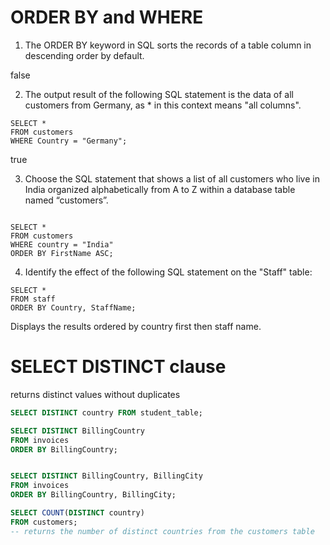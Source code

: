 # ORDER BY and WHERE

1. The ORDER BY keyword in SQL sorts the records of a table column in descending order by default.

false

2. The output result of the following SQL statement is the data of all customers from Germany, as * in this context means "all columns".

```
SELECT * 
FROM customers 
WHERE Country = "Germany";
```

true

3. Choose the SQL statement that shows a list of all customers who live in India organized alphabetically from A to Z within a database table named “customers”.

```

SELECT * 
FROM customers 
WHERE country = "India" 
ORDER BY FirstName ASC;

```

4. Identify the effect of the following SQL statement on the "Staff" table: 

```
SELECT * 
FROM staff 
ORDER BY Country, StaffName;

```
Displays the results ordered by country first then staff name.

# SELECT DISTINCT clause

returns distinct values without duplicates

```sql
SELECT DISTINCT country FROM student_table;

SELECT DISTINCT BillingCountry
FROM invoices
ORDER BY BillingCountry;


SELECT DISTINCT BillingCountry, BillingCity
FROM invoices
ORDER BY BillingCountry, BillingCity;

SELECT COUNT(DISTINCT country)  
FROM customers;
-- returns the number of distinct countries from the customers table
```


